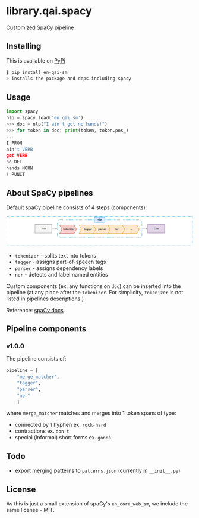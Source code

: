 # library.qai.spacy

Customized SpaCy pipeline

## Installing

This is available on [PyPi](https://pypi.org/project/en-qai-sm/)

```sh
$ pip install en-qai-sm
> installs the package and deps including spacy
```

## Usage

```python
import spacy
nlp = spacy.load('en_qai_sm')
>>> doc = nlp("I ain't got no hands!")
>>> for token in doc: print(token, token.pos_)
...
I PRON
ain't VERB
got VERB
no DET
hands NOUN
! PUNCT
```

## About SpaCy pipelines

Default spaCy pipeline consists of 4 steps (components):

![spaCy pipeline](img/pipeline.png)

- `tokenizer` - splits text into tokens
- `tagger` - assigns part-of-speech tags
- `parser` - assigns dependency labels
- `ner` - detects and label named entities

Custom components (ex. any functions on `doc`) can be inserted into the pipeline (at any place after the `tokenizer`. For simplicity, `tokenizer` is not listed in pipelines descriptions.)

Reference: [spaCy docs](https://spacy.io/usage/processing-pipelines).

## Pipeline components

### v1.0.0

The pipeline consists of:

```python
pipeline = [
    "merge_matcher",
    "tagger",
    "parser",
    "ner"
    ]
```

where ```merge_matcher``` matches and merges into 1 token spans of type:

- connected by 1 hyphen ex.  ```rock-hard```
- contractions ex. ```don't```
- special (informal) short forms ex. ```gonna```

## Todo

- export merging patterns to ```patterns.json``` (currently in ```__init__.py```)

## License

As this is just a small extension of spaCy's `en_core_web_sm`, we include the same license - MIT.
